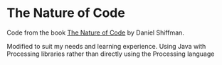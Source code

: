# The Nature of Code 

Code from the book [The Nature of Code](http://natureofcode.com) by Daniel Shiffman.

Modified to suit my needs and learning experience. Using Java with Processing libraries rather than directly using the Processing language
